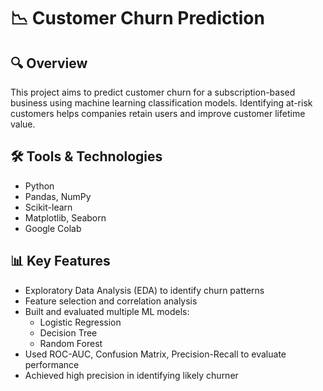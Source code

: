 # 📉 Customer Churn Prediction

## 🔍 Overview
This project aims to predict customer churn for a subscription-based business using machine learning classification models. Identifying at-risk customers helps companies retain users and improve customer lifetime value.

## 🛠️ Tools & Technologies
- Python
- Pandas, NumPy
- Scikit-learn
- Matplotlib, Seaborn
- Google Colab

## 📊 Key Features
- Exploratory Data Analysis (EDA) to identify churn patterns
- Feature selection and correlation analysis
- Built and evaluated multiple ML models:
  - Logistic Regression
  - Decision Tree
  - Random Forest
- Used ROC-AUC, Confusion Matrix, Precision-Recall to evaluate performance
- Achieved high precision in identifying likely churner
